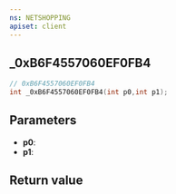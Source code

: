 ```yaml
---
ns: NETSHOPPING
apiset: client
---
```

## _0xB6F4557060EF0FB4

```c
// 0xB6F4557060EF0FB4
int _0xB6F4557060EF0FB4(int p0,int p1);
```


## Parameters
* **p0**:
* **p1**:

## Return value